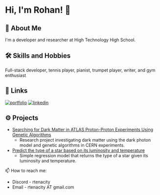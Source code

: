 
# Hi, I'm Rohan! 👋

## 🚀 About Me
I'm a developer and researcher at High Technology High School.  

## 🛠 Skills and Hobbies
Full-stack developer, tennis player, pianist, trumpet player, writer, and gym enthusiast

## 🔗 Links
[![portfolio](https://img.shields.io/badge/my_website-000?style=for-the-badge&logo=red&logoColor=white)](https://rohanarni.com/)
[![linkedin](https://img.shields.io/badge/linkedin-0A66C2?style=for-the-badge&logo=linkedin&logoColor=white)](https://www.linkedin.com/in/rohan--arni/)

## ⚙️ Projects
- [Searching for Dark Matter in ATLAS Proton-Proton Experiments Using Genetic Algorithms](https://github.com/rtenacity/dark-matter-genetic)
  - Research project investigating dark matter using the dark photon model and genetic algorithms in CERN experiments. 
- [Predict the type of a star based on its luminosity and temperature](https://github.com/rtenacity/starApp)
  - Simple regression model that returns the type of a star given its luminosity and temperature.

📫 How to reach me:
- Discord - rtenacity
- Email - rtenacity AT gmail.com

